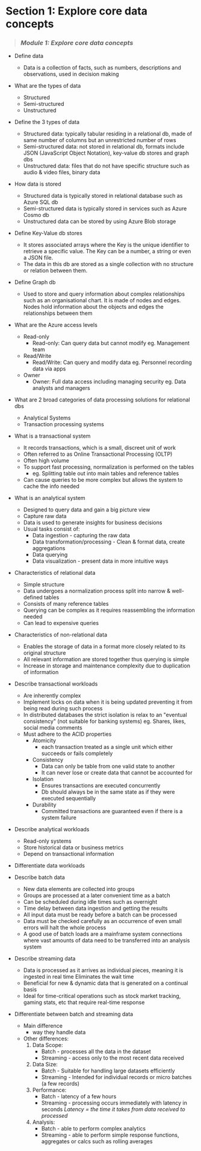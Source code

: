 # Section 1: Explore core data concepts

> ### **_Module 1: Explore core data concepts_** 

- Define data
    - Data is a collection of facts, such as numbers, descriptions and observations, used in decision making
- What are the types of data
	- Structured
    - Semi-structured
    - Unstructured
- Define the 3 types of data
	- Structured data: typically tabular residing in a relational db, made of same number of columns but an unrestricted number of rows
	- Semi-structured data: not stored in relational db, formats include JSON (JavaScript Object Notation), key-value db stores and graph dbs
	- Unstructured data: files that do not have specific structure such as audio & video files, binary data
- How data is stored
	- Structured data is typically stored in relational database such as Azure SQL db
	- Semi-structured data is typically stored in services such as Azure Cosmo db
	- Unstructured data can be stored by using Azure Blob storage
- Define Key-Value  db stores
	- It stores associated arrays where the Key is the unique identifier to retrieve a specific value. The Key can be a number, a string or even a JSON file. 
	- The data in this db are stored as a single collection with no structure or relation between them.
- Define Graph db
	- Used to store and query information about complex relationships such as an organisational chart. It is made of nodes and edges. Nodes hold information about the objects and edges the relationships between them
- What are the Azure access levels
	- Read-only 
        - Read-only: Can query data but cannot modify eg. Management team
    - Read/Write
        - Read/Write: Can query and modify data eg. Personnel recording data via apps
    - Owner
		- Owner: Full data access including managing security eg. Data analysts and managers
- What are 2 broad categories of data processing solutions for relational dbs
	- Analytical Systems
	- Transaction processing systems
- What is a transactional system
	- It records transactions, which is a small, discreet unit of work
	- Often referred to as Online Transactional Processing (OLTP)
	- Often high volume
	- To support fast processing, normalization is performed on the tables 
        - eg. Splitting table out into main tables and reference tables
	- Can cause queries to be more complex but allows the system to cache the info needed
- What is an analytical system
	- Designed to query data and gain a big picture view
	- Capture raw data 
	- Data is used to generate insights for business decisions
	- Usual tasks consist of: 
		- Data ingestion - capturing the raw data
		- Data transformation/processing - Clean & format data, create aggregations
		- Data querying
		- Data visualization - present data in more intuitive ways
- Characteristics of relational data
	- Simple structure
	- Data undergoes a normalization process split into narrow & well-defined tables
	- Consists of many reference tables 
	- Querying can be complex as it requires reassembling the information needed
	- Can lead to expensive queries
- Characteristics of non-relational data
	- Enables the storage of data in a format more closely related to its original structure
	- All relevant information are stored together thus querying is simple
	- Increase in storage and maintenance complexity due to duplication of information
- Describe transactional workloads
	- Are inherently complex
	- Implement locks on data when it is being updated preventing it from being read during such process
	- In distributed databases the strict isolation is relax to an "eventual consistency" (not suitable for banking systems) eg. Shares, likes, social media comments
	- Must adhere to the ACID properties 
		- Atomicity 
			- each transaction treated as a single unit which either succeeds or fails completely
		- Consistency
			- Data can only be table from one valid state to another
			- It can never lose or create data that cannot be accounted for
		- Isolation
			- Ensures transactions are executed concurrently 
			- Db should always be in the same state as if they were executed sequentially
		- Durability
			- Committed transactions are guaranteed even if there is a system failure
- Describe analytical workloads
	- Read-only systems
	- Store historical data or business metrics
	- Depend on transactional information
- Differentiate data workloads

- Describe batch data
	- New data elements are collected into groups
	- Groups are processed at a later  convenient time as a batch
	- Can be scheduled during idle times such as overnight
	- Time delay between data ingestion and getting the results
	- All input data must be ready before a batch can be processed
	- Data must be checked carefully as an occurrence of even small errors will halt the whole process
	- A good use of batch loads are a mainframe system connections where vast amounts of data need to be transferred into an analysis system
- Describe streaming data
	- Data is processed as it arrives as individual pieces, meaning it is ingested in real time Eliminates the wait time 
	- Beneficial for new & dynamic data that is generated on a continual basis
	- Ideal for time-critical operations such as stock market tracking, gaming stats, etc that require real-time response
- Differentiate between batch and streaming data
	- Main difference
        - way they handle data
	- Other differences:
		1) Data Scope:
			- Batch - processes all the data in the dataset
			- Streaming - access only to the most recent data received
		2) Data Size:
			- Batch - Suitable for handling large datasets efficiently
			- Streaming - Intended for individual records or micro batches (a few records)
		3) Performance:
			- Batch - latency of a few hours
			- Streaming - processing occurs immediately with latency in seconds
				_Latency = the time it takes from data received to processed_
		4) Analysis:
			- Batch - able to perform complex analytics
            - Streaming - able to perform simple response functions, aggregates or calcs such as rolling averages